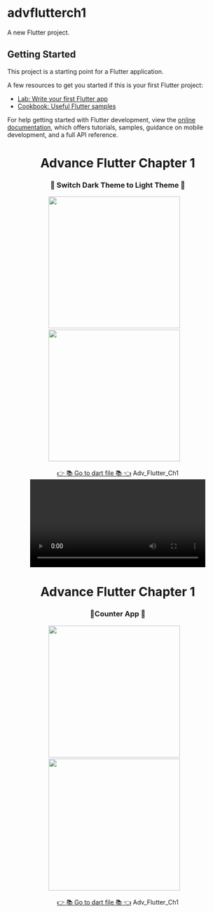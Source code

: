 # advflutterch1

A new Flutter project.

## Getting Started

This project is a starting point for a Flutter application.

A few resources to get you started if this is your first Flutter project:

- [Lab: Write your first Flutter app](https://docs.flutter.dev/get-started/codelab)
- [Cookbook: Useful Flutter samples](https://docs.flutter.dev/cookbook)

For help getting started with Flutter development, view the
[online documentation](https://docs.flutter.dev/), which offers tutorials,
samples, guidance on mobile development, and a full API reference.
<h1 align="center">Advance Flutter Chapter 1</h1>

<h3 align="center">📱 Switch Dark Theme to Light Theme 📱</h3>
<p align="center">
  <img src='https://github.com/Rajputniraj6983/advflutterch1/assets/143181391/38d8ef2d-9ec4-49c5-a093-3eaa4fff32a9' width = 300>&nbsp;&nbsp;&nbsp;&nbsp;
  <img src='https://github.com/Rajputniraj6983/advflutterch1/assets/143181391/158e0b90-35ec-401e-90d2-3a6abd18563a' width = 300>&nbsp;&nbsp;&nbsp;&nbsp;

  <div align="center">
    <a href="https://github.com/Rajputniraj6983/advflutterch1/tree/master/lib">👉 📚 Go to dart file 📚 👈</a>
    Adv_Flutter_Ch1

<video src="https://github.com/Rajputniraj6983/advflutterch1/assets/143181391/ce031093-fe28-4b98-a714-5a7d13972479" width="400">
  </div>
</p>

<h1 align="center">Advance Flutter Chapter 1</h1>

<h3 align="center">📱Counter App 📱</h3>
<p align="center">
  <img src='https://github.com/Rajputniraj6983/advflutterch1/assets/143181391/bb4ebda2-de3e-417e-b847-2e862b8ffb6b' width = 300>&nbsp;&nbsp;&nbsp;&nbsp;
  <img src='https://github.com/Rajputniraj6983/advflutterch1/assets/143181391/13f9306b-70f0-4595-b3f8-4ae36f9a6ae0' width = 300>&nbsp;&nbsp;&nbsp;&nbsp;

  <div align="center">
    <a href="https://github.com/Rajputniraj6983/advflutterch1/tree/master/lib/theme/views">👉 📚 Go to dart file 📚 👈</a>
    Adv_Flutter_Ch1

 </div>
</p>
